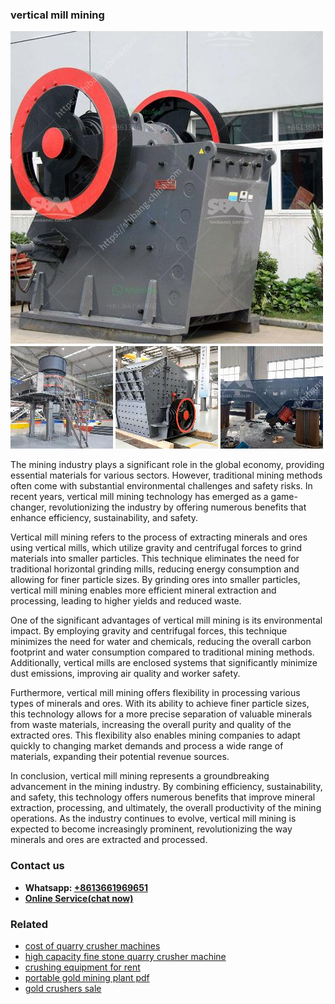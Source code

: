 <h3>vertical mill mining</h3><img src='1706755338.jpg' alt=''><p>The mining industry plays a significant role in the global economy, providing essential materials for various sectors. However, traditional mining methods often come with substantial environmental challenges and safety risks. In recent years, vertical mill mining technology has emerged as a game-changer, revolutionizing the industry by offering numerous benefits that enhance efficiency, sustainability, and safety.</p><p>Vertical mill mining refers to the process of extracting minerals and ores using vertical mills, which utilize gravity and centrifugal forces to grind materials into smaller particles. This technique eliminates the need for traditional horizontal grinding mills, reducing energy consumption and allowing for finer particle sizes. By grinding ores into smaller particles, vertical mill mining enables more efficient mineral extraction and processing, leading to higher yields and reduced waste.</p><p>One of the significant advantages of vertical mill mining is its environmental impact. By employing gravity and centrifugal forces, this technique minimizes the need for water and chemicals, reducing the overall carbon footprint and water consumption compared to traditional mining methods. Additionally, vertical mills are enclosed systems that significantly minimize dust emissions, improving air quality and worker safety.</p><p>Furthermore, vertical mill mining offers flexibility in processing various types of minerals and ores. With its ability to achieve finer particle sizes, this technology allows for a more precise separation of valuable minerals from waste materials, increasing the overall purity and quality of the extracted ores. This flexibility also enables mining companies to adapt quickly to changing market demands and process a wide range of materials, expanding their potential revenue sources.</p><p>In conclusion, vertical mill mining represents a groundbreaking advancement in the mining industry. By combining efficiency, sustainability, and safety, this technology offers numerous benefits that improve mineral extraction, processing, and ultimately, the overall productivity of the mining operations. As the industry continues to evolve, vertical mill mining is expected to become increasingly prominent, revolutionizing the way minerals and ores are extracted and processed.</p><h3>Contact us</h3><ul><li><strong>Whatsapp:&nbsp;<a href="https://wa.me/8613661969651">+8613661969651</a></strong></li><li><a href="https://swt.shibang-china.com/?git&amp;zhl&amp;vertical mill mining"><strong>Online Service(chat now)</strong></a></li></ul><h3>Related</h3><ul><li><a href='cost of quarry crusher machines.md'>cost of quarry crusher machines</a></li><li><a href='high capacity fine stone quarry crusher machine.md'>high capacity fine stone quarry crusher machine</a></li><li><a href='crushing equipment for rent.md'>crushing equipment for rent</a></li><li><a href='portable gold mining plant pdf.md'>portable gold mining plant pdf</a></li><li><a href='gold crushers sale.md'>gold crushers sale</a></li></ul>